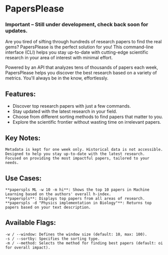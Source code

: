 # PapersPlease
### Important – Still under development, check back soon for updates.

Are you tired of sifting through hundreds of research papers to find the real gems? PapersPlease is the perfect solution for you! This command-line interface (CLI) helps you stay up-to-date with cutting-edge scientific research in your area of interest with minimal effort.

Powered by an API that analyzes tens of thousands of papers each week, PapersPlease helps you discover the best research based on a variety of metrics. You'll always be in the know, effortlessly.


## Features:

- Discover top research papers with just a few commands.
- Stay updated with the latest research in your field.
- Choose from different sorting methods to find papers that matter to you.
- Explore the scientific frontier without wasting time on irrelevant papers.

## Key Notes:

    Metadata is kept for one week only. Historical data is not accessible.
    Designed to help you stay up-to-date with the latest research.
    Focused on providing the most impactful papers, tailored to your needs.

## Use Cases:

    **paperspls ML -w 10 -m hi**: Shows the top 10 papers in Machine Learning based on the authors' overall h-index.
    **paperspls**: Displays top papers from all areas of research.
    **paperspls -d "Physics implementation in Biology"**: Returns top papers based on your text description.

## Available Flags:

    -w / --window: Defines the window size (default: 10, max: 100).
    -s / --sortby: Specifies the sorting type.
    -m / --method: Selects the method for finding best papers (default: oi for overall impact).

